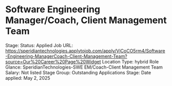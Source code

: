 # Software Engineering Manager/Coach, Client Management Team

Stage: Status: Applied
Job URL: https://speridiantechnologies.applytojob.com/apply/VjCoCO5rm4/Software-Engineering-ManagerCoach-Client-Management-Team?source=Our%20Career%20Page%20Widget
Location Type: hybrid
Role Glance: SperidianTechnologies-SWE EM/Coach-Client Management Team
Salary: Not listed
Stage Group: Outstanding Applications
Stage: Date applied: May 2, 2025